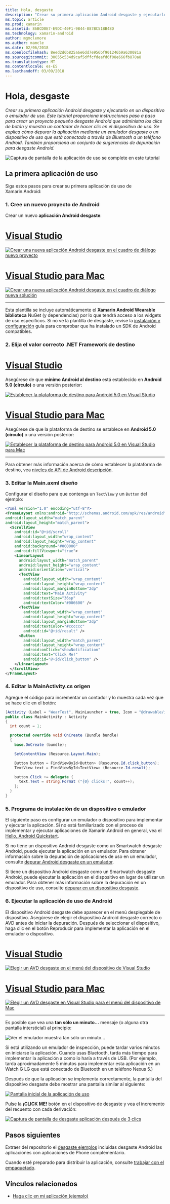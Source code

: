 ```yaml
---
title: Hola, desgaste
description: "Crear su primera aplicación Android desgaste y ejecutarlo en un dispositivo o emulador de uso. Este tutorial proporciona instrucciones paso a paso para crear un proyecto pequeño desgaste Android que administra los clics de botón y muestra un contador de hacer clic en el dispositivo de uso. Se explica cómo depurar la aplicación mediante un emulador desgaste o un dispositivo de uso que está conectado a través de Bluetooth a un teléfono Android. También proporciona un conjunto de sugerencias de depuración para desgaste Android."
ms.topic: article
ms.prod: xamarin
ms.assetid: 86BCD0E7-E9DC-40F1-9B44-887BC51BB48D
ms.technology: xamarin-android
author: mgmclemore
ms.author: mamcle
ms.date: 02/06/2018
ms.openlocfilehash: 8eed2d6b825a6e6dd7e956bf901246b9a630081a
ms.sourcegitcommit: 30055c534d9caf5dffcfdeafd6f08e666fb870a8
ms.translationtype: MT
ms.contentlocale: es-ES
ms.lasthandoff: 03/09/2018
---
```

# <a name="hello-wear"></a>Hola, desgaste

_Crear su primera aplicación Android desgaste y ejecutarlo en un dispositivo o emulador de uso. Este tutorial proporciona instrucciones paso a paso para crear un proyecto pequeño desgaste Android que administra los clics de botón y muestra un contador de hacer clic en el dispositivo de uso. Se explica cómo depurar la aplicación mediante un emulador desgaste o un dispositivo de uso que está conectado a través de Bluetooth a un teléfono Android. También proporciona un conjunto de sugerencias de depuración para desgaste Android._

![Captura de pantalla de la aplicación de uso se complete en este tutorial](hello-wear-images/example.png)

## <a name="your-first-wear-app"></a>La primera aplicación de uso

Siga estos pasos para crear su primera aplicación de uso de Xamarin.Android:

### <a name="1-create-a-new-android-project"></a>1. Cree un nuevo proyecto de Android

Crear un nuevo **aplicación Android desgaste**:

# <a name="visual-studiotabvswin"></a>[Visual Studio](#tab/vswin)

[![Crear una nueva aplicación Android desgaste en el cuadro de diálogo nuevo proyecto](hello-wear-images/vs/new-solution-sml.png)](hello-wear-images/vs/new-solution.png#lightbox)

# <a name="visual-studio-for-mactabvsmac"></a>[Visual Studio para Mac](#tab/vsmac)

[![Crear una nueva aplicación Android desgaste en el cuadro de diálogo nueva solución](hello-wear-images/xs/new-solution-sml.png)](hello-wear-images/xs/new-solution.png#lightbox)

-----


Esta plantilla se incluye automáticamente el **Xamarin Android Wearable biblioteca** NuGet (y dependencias) por lo que tendrá acceso a los widgets de uso específicos. Si no ve la plantilla de desgaste, revise la [instalación y configuración](~/android/wear/get-started/installation.md) guía para comprobar que ha instalado un SDK de Android compatibles. 

### <a name="2-choose-the-correct-target-framework"></a>2. Elija el valor correcto **.NET Framework de destino**

# <a name="visual-studiotabvswin"></a>[Visual Studio](#tab/vswin)

Asegúrese de que **mínimo Android al destino** está establecido en **Android 5.0 (círculo)** o una versión posterior: 

[![Establecer la plataforma de destino para Android 5.0 en Visual Studio](hello-wear-images/vs/target-framework-sml.png)](hello-wear-images/vs/target-framework.png#lightbox)

# <a name="visual-studio-for-mactabvsmac"></a>[Visual Studio para Mac](#tab/vsmac)

Asegúrese de que la plataforma de destino se establece en **Android 5.0 (círculo)** o una versión posterior:

[![Establecer la plataforma de destino para Android 5.0 en Visual Studio para Mac](hello-wear-images/xs/target-framework-sml.png)](hello-wear-images/xs/target-framework.png#lightbox)

-----

Para obtener más información acerca de cómo establecer la plataforma de destino, vea [niveles de API de Android descripción](~/android/app-fundamentals/android-api-levels.md).


### <a name="3-edit-the-mainaxml-layout"></a>3. Editar la **Main.axml** diseño

Configurar el diseño para que contenga un `TextView` y un `Button` del ejemplo: 

```xml
<?xml version="1.0" encoding="utf-8"?>
<FrameLayout xmlns:android="http://schemas.android.com/apk/res/android"
android:layout_width="match_parent"
android:layout_height="match_parent">
  <ScrollView
    android:id="@+id/scroll"
    android:layout_width="wrap_content"
    android:layout_height="wrap_content"
    android:background="#000000"
    android:fillViewport="true">
    <LinearLayout
      android:layout_width="match_parent"
      android:layout_height="wrap_content"
      android:orientation="vertical">
      <TextView
        android:layout_width="wrap_content"
        android:layout_height="wrap_content"
        android:layout_marginBottom="2dp"
        android:text="Main Activity"
        android:textSize="36sp"
        android:textColor="#006600" />
      <TextView
        android:layout_width="wrap_content"
        android:layout_height="wrap_content"
        android:layout_marginBottom="2dp"
        android:textColor="#cccccc"
        android:id="@+id/result" />
      <Button
        android:layout_width="match_parent"
        android:layout_height="wrap_content"
        android:onClick="showNotification"
        android:text="Click Me!"
        android:id="@+id/click_button" />
    </LinearLayout>
  </ScrollView>
</FrameLayout>
```

### <a name="4-edit-the-mainactivitycs-source"></a>4. Editar la **MainActivity.cs** origen

Agregue el código para incrementar un contador y lo muestra cada vez que se hace clic en el botón: 

```csharp
[Activity (Label = "WearTest", MainLauncher = true, Icon = "@drawable/icon")]
public class MainActivity : Activity
{
  int count = 1;

  protected override void OnCreate (Bundle bundle)
  {
    base.OnCreate (bundle);

    SetContentView (Resource.Layout.Main);

    Button button = FindViewById<Button> (Resource.Id.click_button);
    TextView text = FindViewById<TextView> (Resource.Id.result);

    button.Click += delegate {
      text.Text = string.Format ("{0} clicks!", count++);
    };
  }
}
```

### <a name="5-setup-an-emulator-or-device"></a>5. Programa de instalación de un dispositivo o emulador

El siguiente paso es configurar un emulador o dispositivo para implementar y ejecutar la aplicación. Si no está familiarizado con el proceso de implementar y ejecutar aplicaciones de Xamarin.Android en general, vea el [Hello, Android Quickstart](~/android/get-started/hello-android/hello-android-quickstart.md).

Si no tiene un dispositivo Android desgaste como un Smartwatch desgaste Android, puede ejecutar la aplicación en un emulador. Para obtener información sobre la depuración de aplicaciones de uso en un emulador, consulte [depurar Android desgaste en un emulador](~/android/wear/deploy-test/debug-on-emulator.md).

Si tiene un dispositivo Android desgaste como un Smartwatch desgaste Android, puede ejecutar la aplicación en el dispositivo en lugar de utilizar un emulador. Para obtener más información sobre la depuración en un dispositivo de uso, consulte [depurar en un dispositivo desgaste](~/android/wear/deploy-test/debug-on-device.md).


### <a name="6-run-the-android-wear-app"></a>6. Ejecutar la aplicación de uso de Android

El dispositivo Android desgaste debe aparecer en el menú desplegable de dispositivo. Asegúrese de elegir el dispositivo Android desgaste correcto o AVD antes de iniciar la depuración. Después de seleccionar el dispositivo, haga clic en el botón Reproducir para implementar la aplicación en el emulador o dispositivo.

# <a name="visual-studiotabvswin"></a>[Visual Studio](#tab/vswin)

[![Elegir un AVD desgaste en el menú del dispositivo de Visual Studio](hello-wear-images/vs/choose-wear-sim.png)](hello-wear-images/vs/choose-wear-sim.png#lightbox)

# <a name="visual-studio-for-mactabvsmac"></a>[Visual Studio para Mac](#tab/vsmac)

[![Elegir un AVD desgaste en Visual Studio para el menú del dispositivo de Mac](hello-wear-images/xs/choose-wear-sim.png)](hello-wear-images/xs/choose-wear-sim.png#lightbox)

-----

Es posible que vea una **tan sólo un minuto...**  mensaje (o alguna otra pantalla intersticial) al principio: 

![Ver el emulador muestra tan sólo un minuto...](hello-wear-images/please-wait.png)

Si está utilizando un emulador de inspección, puede tardar varios minutos en iniciarse la aplicación. Cuando usas Bluetooth, tarda más tiempo para implementar la aplicación a como lo haría a través de USB. (Por ejemplo, tarda aproximadamente 5 minutos para implementar esta aplicación en un Watch G LG que está conectado de Bluetooth en un teléfono Nexus 5.)

Después de que la aplicación se implementa correctamente, la pantalla del dispositivo desgaste debe mostrar una pantalla similar al siguiente:

[![Pantalla inicial de la aplicación de uso](hello-wear-images/mainactivity-screen.png)](hello-wear-images/mainactivity-screen.png#lightbox)

Pulse la **¡CLICK ME!** botón en el dispositivo de desgaste y vea el incremento del recuento con cada derivación:

[![Captura de pantalla de desgaste aplicación después de 3 clics](hello-wear-images/mainactivity-counts.png)](hello-wear-images/mainactivity-counts.png#lightbox)


## <a name="next-steps"></a>Pasos siguientes

Extraer del repositorio el [desgaste ejemplos](https://developer.xamarin.com/samples/android/Android%20Wear/) incluidas desgaste Android las aplicaciones con aplicaciones de Phone complementario.

Cuando esté preparado para distribuir la aplicación, consulte [trabajar con el empaquetado](~/android/wear/deploy-test/packaging.md).


## <a name="related-links"></a>Vínculos relacionados

- [Haga clic en mi aplicación (ejemplo)](https://developer.xamarin.com/samples/monodroid/wear/WearTest/)
